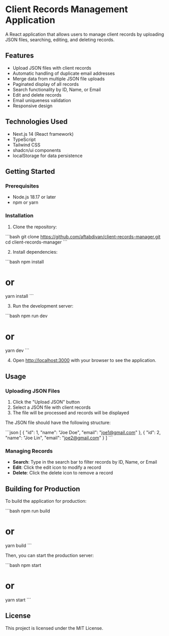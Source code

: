 # Client Records Management Application

A React application that allows users to manage client records by uploading JSON files, searching, editing, and deleting records.

## Features

- Upload JSON files with client records
- Automatic handling of duplicate email addresses
- Merge data from multiple JSON file uploads
- Paginated display of all records
- Search functionality by ID, Name, or Email
- Edit and delete records
- Email uniqueness validation
- Responsive design

## Technologies Used

- Next.js 14 (React framework)
- TypeScript
- Tailwind CSS
- shadcn/ui components
- localStorage for data persistence

## Getting Started

### Prerequisites

- Node.js 18.17 or later
- npm or yarn

### Installation

1. Clone the repository:

\```bash
git clone https://github.com/aftabdivan/client-records-manager.git
cd client-records-manager
\```

2. Install dependencies:

\```bash
npm install
# or
yarn install
\```

3. Run the development server:

\```bash
npm run dev
# or
yarn dev
\```

4. Open [http://localhost:3000](http://localhost:3000) with your browser to see the application.

## Usage

### Uploading JSON Files

1. Click the "Upload JSON" button
2. Select a JSON file with client records
3. The file will be processed and records will be displayed

The JSON file should have the following structure:

\```json
[
  {
    "id": 1,
    "name": "Joe Doe",
    "email": "joe1@gmail.com"
  },
  {
    "id": 2,
    "name": "Joe Lin",
    "email": "joe2@gmail.com"
  }
]
\```

### Managing Records

- **Search**: Type in the search bar to filter records by ID, Name, or Email
- **Edit**: Click the edit icon to modify a record
- **Delete**: Click the delete icon to remove a record

## Building for Production

To build the application for production:

\```bash
npm run build
# or
yarn build
\```

Then, you can start the production server:

\```bash
npm start
# or
yarn start
\```

## License

This project is licensed under the MIT License.

